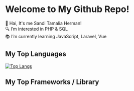 # Welcome to My Github Repo!
👋 Hai, It's me Sandi Tamalia Herman!  
🔍 I’m interested in PHP & SQL  
📚 I’m currently learning JavaScript, Laravel, Vue  

## My Top Languages
[![Top Langs](https://github-readme-stats.vercel.app/api/top-langs/?username=Sanditamah&layout=compact)](https://github.com/Sanditamah/github-readme-stats)  

## My Top Frameworks / Library
<div style="display: flex; align-items: center;">
  <div style="margin-right: 20px;"
    <img align="left" alt="Codeigniter" width="200" src="https://raw.githubusercontent.com/Sanditamah/Sanditamah/main/codeigniter.png" />  
  </div>
  <div style="margin-right: 20px;"  
    <img align="left" alt="Bootstrap" width="200" src="https://raw.githubusercontent.com/Sanditamah/Sanditamah/main/bootstrap.png" />  
  </div>
</div>

